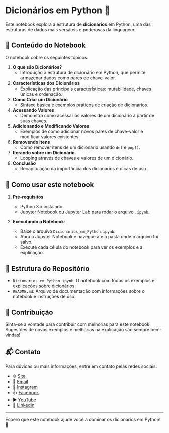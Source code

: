 # Dicionários em Python 🐍

Este notebook explora a estrutura de **dicionários** em Python, uma das estruturas de dados mais versáteis e poderosas da linguagem.

## 📖 Conteúdo do Notebook

O notebook cobre os seguintes tópicos:

1. **O que são Dicionários?**
   - Introdução à estrutura de dicionário em Python, que permite armazenar dados como pares de chave-valor.
2. **Características dos Dicionários**
   - Explicação das principais características: mutabilidade, chaves únicas e ordenação.
3. **Como Criar um Dicionário**
   - Sintaxe básica e exemplos práticos de criação de dicionários.
4. **Acessando Valores**
   - Demonstra como acessar os valores de um dicionário a partir de suas chaves.
5. **Adicionando e Modificando Valores**
   - Exemplos de como adicionar novos pares de chave-valor e modificar valores existentes.
6. **Removendo Itens**
   - Como remover itens de um dicionário usando `del` e `pop()`.
7. **Iterando sobre um Dicionário**
   - Looping através de chaves e valores de um dicionário.
8. **Conclusão**
   - Recapitulação da importância dos dicionários e dicas de uso.

## 🚀 Como usar este notebook

1. **Pré-requisitos**:
   - Python 3.x instalado.
   - Jupyter Notebook ou Jupyter Lab para rodar o arquivo `.ipynb`.

2. **Executando o Notebook**:
   - Baixe o arquivo `Dicionarios_em_Python.ipynb`.
   - Abra o Jupyter Notebook e navegue até a pasta onde o arquivo foi salvo.
   - Execute cada célula do notebook para ver os exemplos e a explicação.

## 📂 Estrutura do Repositório

- `Dicionarios_em_Python.ipynb`: O notebook com todos os exemplos e explicações sobre dicionários.
- `README.md`: Arquivo de documentação com informações sobre o notebook e instruções de uso.

## 🤝 Contribuição

Sinta-se à vontade para contribuir com melhorias para este notebook. Sugestões de novos exemplos e melhorias na explicação são sempre bem-vindas!

## 📬 Contato

Para dúvidas ou mais informações, entre em contato pelas redes sociais:

- 🌐 [Site](http://www.sauer.pro.br/)
- 📧 [Email](mailto:sauer@simplificatreinamentos.com.br)
- 📸 [Instagram](https://www.instagram.com/prof.alesauer/)
- 👍 [Facebook](https://www.facebook.com/prof.alesauer/)
- ▶️ [YouTube](https://www.youtube.com/@prof.alesauer)
- 💼 [LinkedIn](https://www.linkedin.com/in/alesauer)

---

Espero que este notebook ajude você a dominar os dicionários em Python! 🚀
